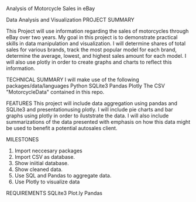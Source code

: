 Analysis of Motorcycle Sales in eBay

Data Analysis and Visualization
PROJECT SUMMARY

This Project will use information regarding the sales of motorcycles through eBay over two years. My goal in this project is to demonstrate practical skills in data manipulation and visualization. I will determine shares of total sales for various brands, track the most popular model for each brand, determine the average, lowest, and highest sales amount for each model. I will also use plotly in order to create graphs and charts to reflect this information.

TECHNICAL SUMMARY
I will make use of the following packages/data/languages
Python
SQLite3
Pandas
Plotly
The CSV "MotorcycleData" contained in this repo. 

FEATURES
This project will include data aggregation using pandas and SQLite3 and presentationusing plotly. I will include pie charts and bar graphs using plotly in order to iluststrate the data. I will also include summarizations of the data presented with emphasis on how this data might be used to benefit a potential autosales client. 

MILESTONES

1. Import neccesary packages
2. Import CSV as database. 
3. Show iniitial database. 
4. Show cleaned data. 
5. Use SQL and Pandas to aggregate data. 
6. Use Plotly to visualize data

REQUIREMENTS
SQLite3
Plot.ly
Pandas
